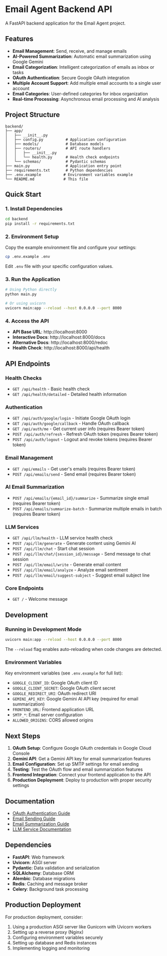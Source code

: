 # Email Agent Backend API

A FastAPI backend application for the Email Agent project.

## Features

- **Email Management**: Send, receive, and manage emails
- **AI-Powered Summarization**: Automatic email summarization using Google Gemini
- **Email Categorization**: Intelligent categorization of emails as inbox or tasks
- **OAuth Authentication**: Secure Google OAuth integration
- **Multiple Account Support**: Add multiple email accounts to a single user account
- **Email Categories**: User-defined categories for inbox organization
- **Real-time Processing**: Asynchronous email processing and AI analysis

## Project Structure

```
backend/
├── app/
│   ├── __init__.py
│   ├── config.py          # Application configuration
│   ├── models/            # Database models
│   ├── routers/           # API route handlers
│   │   ├── __init__.py
│   │   └── health.py      # Health check endpoints
│   └── schemas/           # Pydantic schemas
├── main.py                # Application entry point
├── requirements.txt       # Python dependencies
├── .env.example          # Environment variables example
└── README.md             # This file
```

## Quick Start

### 1. Install Dependencies

```bash
cd backend
pip install -r requirements.txt
```

### 2. Environment Setup

Copy the example environment file and configure your settings:

```bash
cp .env.example .env
```

Edit `.env` file with your specific configuration values.

### 3. Run the Application

```bash
# Using Python directly
python main.py

# Or using uvicorn
uvicorn main:app --reload --host 0.0.0.0 --port 8000
```

### 4. Access the API

- **API Base URL**: http://localhost:8000
- **Interactive Docs**: http://localhost:8000/docs
- **Alternative Docs**: http://localhost:8000/redoc
- **Health Check**: http://localhost:8000/api/health

## API Endpoints

### Health Checks

- `GET /api/health` - Basic health check
- `GET /api/health/detailed` - Detailed health information

### Authentication

- `GET /api/auth/google/login` - Initiate Google OAuth login
- `GET /api/auth/google/callback` - Handle OAuth callback
- `GET /api/auth/me` - Get current user info (requires Bearer token)
- `POST /api/auth/refresh` - Refresh OAuth token (requires Bearer token)
- `POST /api/auth/logout` - Logout and revoke tokens (requires Bearer token)

### Email Management

- `GET /api/emails` - Get user's emails (requires Bearer token)
- `POST /api/emails/send` - Send email (requires Bearer token)

### AI Email Summarization

- `POST /api/emails/{email_id}/summarize` - Summarize single email (requires Bearer token)
- `POST /api/emails/summarize-batch` - Summarize multiple emails in batch (requires Bearer token)

### LLM Services

- `GET /api/llm/health` - LLM service health check
- `POST /api/llm/generate` - Generate content using Gemini AI
- `POST /api/llm/chat` - Start chat session
- `POST /api/llm/chat/{session_id}/message` - Send message to chat session
- `POST /api/llm/email/write` - Generate email content
- `POST /api/llm/email/analyze` - Analyze email sentiment
- `POST /api/llm/email/suggest-subject` - Suggest email subject line

### Core Endpoints

- `GET /` - Welcome message

## Development

### Running in Development Mode

```bash
uvicorn main:app --reload --host 0.0.0.0 --port 8000
```

The `--reload` flag enables auto-reloading when code changes are detected.

### Environment Variables

Key environment variables (see `.env.example` for full list):

- `GOOGLE_CLIENT_ID`: Google OAuth client ID
- `GOOGLE_CLIENT_SECRET`: Google OAuth client secret
- `GOOGLE_REDIRECT_URI`: OAuth redirect URI
- `GEMINI_API_KEY`: Google Gemini AI API key (required for email summarization)
- `FRONTEND_URL`: Frontend application URL
- `SMTP_*`: Email server configuration
- `ALLOWED_ORIGINS`: CORS allowed origins

## Next Steps

1. **OAuth Setup**: Configure Google OAuth credentials in Google Cloud Console
2. **Gemini API**: Get a Gemini API key for email summarization features
3. **Email Configuration**: Set up SMTP settings for email sending
4. **Testing**: Test the OAuth flow and email summarization features
5. **Frontend Integration**: Connect your frontend application to the API
6. **Production Deployment**: Deploy to production with proper security settings

## Documentation

- [OAuth Authentication Guide](docs/BEARER_TOKEN_AUTH.md)
- [Email Sending Guide](docs/EMAIL_SENDING_GUIDE.md)
- [Email Summarization Guide](docs/EMAIL_SUMMARIZATION.md)
- [LLM Service Documentation](docs/LLM_SERVICE.md)

## Dependencies

- **FastAPI**: Web framework
- **Uvicorn**: ASGI server
- **Pydantic**: Data validation and serialization
- **SQLAlchemy**: Database ORM
- **Alembic**: Database migrations
- **Redis**: Caching and message broker
- **Celery**: Background task processing

## Production Deployment

For production deployment, consider:

1. Using a production ASGI server like Gunicorn with Uvicorn workers
2. Setting up a reverse proxy (Nginx)
3. Configuring environment variables securely
4. Setting up database and Redis instances
5. Implementing logging and monitoring 